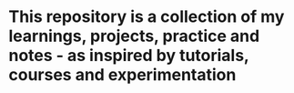 # This repository is a collection of my learnings, projects, practice and notes - as inspired by tutorials, courses and experimentation
